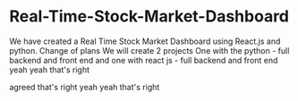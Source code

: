 # Real-Time-Stock-Market-Dashboard
We have created a Real Time Stock Market Dashboard using React.js and python.
Change of plans
We will create 2 projects 
One with the python - full backend and front end
and one with react js - full backend and front end
yeah
yeah
that's right

agreed
that's right
yeah
yeah
that's right
